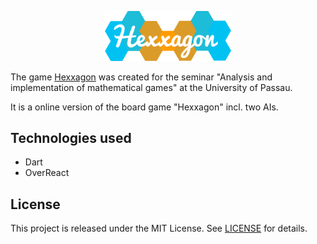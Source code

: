 <p align="center"><img width="40%" src="hexxagon/web/images/hexxagon-logo.png" /></p>

The game [Hexxagon](https://hexxagon.de) was created for the seminar "Analysis and implementation of mathematical games" at the University of Passau.

It is a online version of the board game "Hexxagon" incl. two AIs.

## Technologies used
- Dart
- OverReact

## License
This project is released under the MIT License. See [LICENSE](LICENSE) for details.
